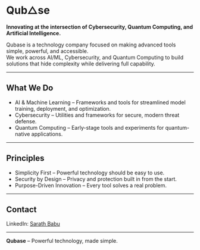 # Qub△se

**Innovating at the intersection of Cybersecurity, Quantum Computing, and Artificial Intelligence.**  

Qubase is a technology company focused on making advanced tools simple, powerful, and accessible.  
We work across AI/ML, Cybersecurity, and Quantum Computing to build solutions that hide complexity while delivering full capability.

---

## What We Do

- AI & Machine Learning – Frameworks and tools for streamlined model training, deployment, and optimization.  
- Cybersecurity – Utilities and frameworks for secure, modern threat defense.  
- Quantum Computing – Early-stage tools and experiments for quantum-native applications.

---

## Principles

- Simplicity First – Powerful technology should be easy to use.  
- Security by Design – Privacy and protection built in from the start.  
- Purpose-Driven Innovation – Every tool solves a real problem.

---


## Contact

LinkedIn: [Sarath Babu](https://www.linkedin.com/in/csarath112/)  

---

**Qubase** – Powerful technology, made simple.
